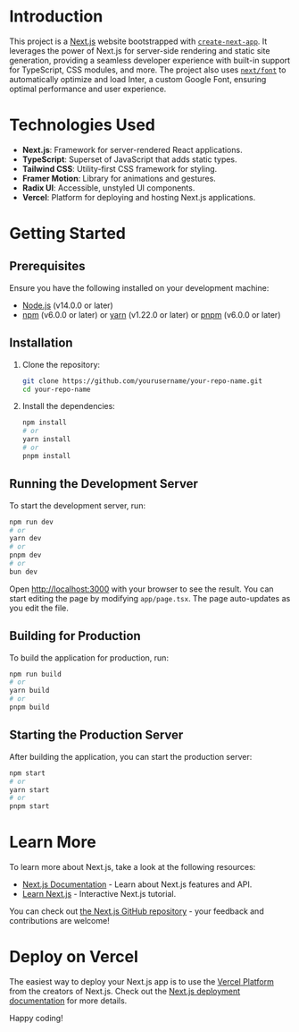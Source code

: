 # Introduction

This project is a [Next.js](https://nextjs.org/) website bootstrapped with [`create-next-app`](https://github.com/vercel/next.js/tree/canary/packages/create-next-app). It leverages the power of Next.js for server-side rendering and static site generation, providing a seamless developer experience with built-in support for TypeScript, CSS modules, and more. The project also uses [`next/font`](https://nextjs.org/docs/basic-features/font-optimization) to automatically optimize and load Inter, a custom Google Font, ensuring optimal performance and user experience.

# Technologies Used

- **Next.js**: Framework for server-rendered React applications.
- **TypeScript**: Superset of JavaScript that adds static types.
- **Tailwind CSS**: Utility-first CSS framework for styling.
- **Framer Motion**: Library for animations and gestures.
- **Radix UI**: Accessible, unstyled UI components.
- **Vercel**: Platform for deploying and hosting Next.js applications.

# Getting Started

## Prerequisites

Ensure you have the following installed on your development machine:

- [Node.js](https://nodejs.org/) (v14.0.0 or later)
- [npm](https://www.npmjs.com/) (v6.0.0 or later) or [yarn](https://yarnpkg.com/) (v1.22.0 or later) or [pnpm](https://pnpm.io/) (v6.0.0 or later)

## Installation

1. Clone the repository:

   ```bash
   git clone https://github.com/yourusername/your-repo-name.git
   cd your-repo-name
   ```

2. Install the dependencies:

   ```bash
   npm install
   # or
   yarn install
   # or
   pnpm install
   ```

## Running the Development Server

To start the development server, run:

```bash
npm run dev
# or
yarn dev
# or
pnpm dev
# or
bun dev
```

Open [http://localhost:3000](http://localhost:3000) with your browser to see the result. You can start editing the page by modifying `app/page.tsx`. The page auto-updates as you edit the file.

## Building for Production

To build the application for production, run:

```bash
npm run build
# or
yarn build
# or
pnpm build
```

## Starting the Production Server

After building the application, you can start the production server:

```bash
npm start
# or
yarn start
# or
pnpm start
```

# Learn More

To learn more about Next.js, take a look at the following resources:

- [Next.js Documentation](https://nextjs.org/docs) - Learn about Next.js features and API.
- [Learn Next.js](https://nextjs.org/learn) - Interactive Next.js tutorial.

You can check out [the Next.js GitHub repository](https://github.com/vercel/next.js/) - your feedback and contributions are welcome!

# Deploy on Vercel

The easiest way to deploy your Next.js app is to use the [Vercel Platform](https://vercel.com/new?utm_medium=default-template&filter=next.js&utm_source=create-next-app&utm_campaign=create-next-app-readme) from the creators of Next.js. Check out the [Next.js deployment documentation](https://nextjs.org/docs/deployment) for more details.

Happy coding!